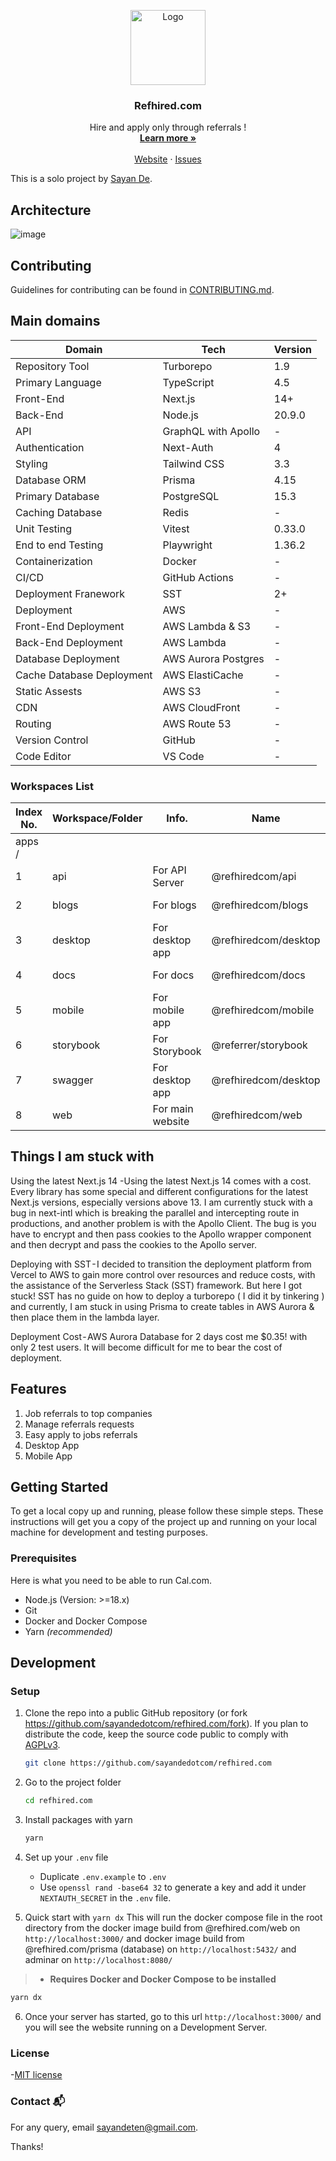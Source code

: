 <!-- # About this private repo

This is the private repository for my project, refhired.com, with the MVP hosted on refhired.sayande.com via Vercel. I'm operating in Stealth Mode to safeguard the privacy of my ideas. However, I'm open to sharing the original repository with recruiters upon request. Presently, the MVP is deployed without backend functionality as I transition from Next.js 14's server actions to Express.js and GraphQL.

I'm capable of demonstrating the minimal viable product in development mode and plan to transition deployment from Vercel to AWS using the SST framework for serverless architecture. Progressed work can be observed in the code base above, particularly in the 'apps/api' folder containing backend code, and '/stacks' containing AWS CDK constructs made with the SST framework.

My goal is to complete this transition and fully deploy by May 1st, possibly even sooner. Currently, I'm seamlessly integrating GraphQL API with Prisma and delving into SST constructs for deployment purposes. The refhired.com domain is configured in AWS Route 53. Please note, I can showcase the minimal viable product in development mode. -->

<!-- # Things I am stuck with

Using the latest Next.js 14 -Using the latest Next.js 14 comes with a cost. Every library has some special and different configurations for the latest Next.js versions, especially versions above 13. I am currently stuck with a bug in next-intl which is breaking the parallel and intercepting route in productions, and another problem is with the Apollo Client. The bug is you have to encrypt and then pass cookies to the Apollo wrapper component and then decrypt and pass the cookies to the Apollo server.

Deploying with SST - I decided to transition the deployment platform from Vercel to AWS to gain more control over resources and reduce costs, with the assistance of the Serverless Stack (SST) framework. But here I got stuck! SST has no guide on how to deploy a turborepo ( I did it by tinkering ) and currently, I am stuck in using Prisma to create tables in AWS Aurora & then place them in the lambda layer.

Deployment Cost - AWS Aurora Database for 2 days cost me $0.35! with only 2 test users. It will become difficult for me to bear the cost of deployment. -->

<p align="center">
  <a href="https://github.com/sayandedotcom/refhired.com">
<!--    <img src="https://github.com/sayandedotcom/refhired.com/assets/107565578/8ac174c0-7abd-4305-a604-d32397988ed0" alt="Logo"> -->
<!--    <img src="https://github.com/sayandedotcom/refhired.com/assets/107565578/a1c556f2-550d-44e5-91cf-1eb89d7faa03" alt="Logo"> -->
    <img src="https://github.com/sayandedotcom/refhired.com/assets/107565578/748111d4-1f0a-42b3-a3a1-ad32bda2943c" height="120px" width="120px" alt="Logo">
  </a>
  <h3 align="center">Refhired.com</h3>

  <p align="center">
    Hire and apply only through referrals !
    <br />
    <a href="https://refhired.com/"><strong>Learn more »</strong></a>
    <br />
    <br />
<!--     <a href="https://go.cal.com/discord">Discord</a>
    · -->
    <a href="https://refhired.com/">Website</a>
    ·
    <a href="https://github.com/sayandedotcom/refhired.com/issues">Issues</a>
<!--     ·
    <a href="https://cal.com/roadmap">Roadmap</a> -->
  </p>
</p>

This is a solo project by [Sayan De](https://github.com/sayandedotcom).

## Architecture

![image](https://github.com/sayandedotcom/refhired.com/assets/107565578/d1dd9292-9ec4-48c2-8a2b-dd2fb0a6d077)

<!--
## DevOps Workflow

![image](https://github.com/sayandedotcom/refhired.com/assets/107565578/dd61493e-a007-4988-9750-66b9f89cb321) -->

<!-- ## Deployement

![image](https://github.com/sayandedotcom/refhired.com/assets/107565578/18b3a2a9-139a-4a6b-9405-575aa23414da) -->

## Contributing

Guidelines for contributing can be found in [CONTRIBUTING.md](https://github.com/sayandedotcom/refhired.com/blob/main/CONTRIBUTING.md).

## Main domains

| Domain                    | Tech                | Version |
| ------------------------- | ------------------- | ------- |
| Repository Tool           | Turborepo           | 1.9     |
| Primary Language          | TypeScript          | 4.5     |
| Front-End                 | Next.js             | 14+     |
| Back-End                  | Node.js             | 20.9.0  |
| API                       | GraphQL with Apollo | -       |
| Authentication            | Next-Auth           | 4       |
| Styling                   | Tailwind CSS        | 3.3     |
| Database ORM              | Prisma              | 4.15    |
| Primary Database          | PostgreSQL          | 15.3    |
| Caching Database          | Redis               | -       |
| Unit Testing              | Vitest              | 0.33.0  |
| End to end Testing        | Playwright          | 1.36.2  |
| Containerization          | Docker              | -       |
| CI/CD                     | GitHub Actions      | -       |
| Deployment Franework      | SST                 | 2+      |
| Deployment                | AWS                 | -       |
| Front-End Deployment      | AWS Lambda & S3     | -       |
| Back-End Deployment       | AWS Lambda          | -       |
| Database Deployment       | AWS Aurora Postgres | -       |
| Cache Database Deployment | AWS ElastiCache     | -       |
| Static Assests            | AWS S3              | -       |
| CDN                       | AWS CloudFront      | -       |
| Routing                   | AWS Route 53        | -       |
| Version Control           | GitHub              | -       |
| Code Editor               | VS Code             | -       |

### Workspaces List

| Index No. | Workspace/Folder | Info.            | Name                 | Navigate     | Port |
| --------- | ---------------- | ---------------- | -------------------- | ------------ | ---- |
| apps /    |                  |                  |                      |              |      |
| 1         | api              | For API Server   | @refhiredcom/api     | yarn api     | 8000 |
| 2         | blogs            | For blogs        | @refhiredcom/blogs   | yarn blogs   | -    |
| 3         | desktop          | For desktop app  | @refhiredcom/desktop | yarn desktop | -    |
| 4         | docs             | For docs         | @refhiredcom/docs    | yarn docs    | -    |
| 5         | mobile           | For mobile app   | @refhiredcom/mobile  | yarn mobile  | -    |
| 6         | storybook        | For Storybook    | @referrer/storybook  | yarn story   | 6006 |
| 7         | swagger          | For desktop app  | @refhiredcom/desktop | yarn desktop | -    |
| 8         | web              | For main website | @refhiredcom/web     | yarn web     | 3000 |

## Things I am stuck with

Using the latest Next.js 14 -Using the latest Next.js 14 comes with a cost. Every library has some special and different configurations for the latest Next.js versions, especially versions above 13. I am currently stuck with a bug in next-intl which is breaking the parallel and intercepting route in productions, and another problem is with the Apollo Client. The bug is you have to encrypt and then pass cookies to the Apollo wrapper component and then decrypt and pass the cookies to the Apollo server.

Deploying with SST - I decided to transition the deployment platform from Vercel to AWS to gain more control over resources and reduce costs, with the assistance of the Serverless Stack (SST) framework. But here I got stuck! SST has no guide on how to deploy a turborepo ( I did it by tinkering ) and currently, I am stuck in using Prisma to create tables in AWS Aurora & then place them in the lambda layer.

Deployment Cost - AWS Aurora Database for 2 days cost me $0.35! with only 2 test users. It will become difficult for me to bear the cost of deployment.

## Features

1. Job referrals to top companies
2. Manage referrals requests
3. Easy apply to jobs referrals
4. Desktop App
5. Mobile App

## Getting Started

To get a local copy up and running, please follow these simple steps.
These instructions will get you a copy of the project up and running on your local machine for development and testing purposes.

### Prerequisites

Here is what you need to be able to run Cal.com.

- Node.js (Version: >=18.x)
- Git
- Docker and Docker Compose
- Yarn _(recommended)_

## Development

### Setup

1. Clone the repo into a public GitHub repository (or fork <https://github.com/sayandedotcom/refhired.com/fork>). If you plan to distribute the code, keep the source code public to comply with [AGPLv3](https://github.com/sayandedotcom/refhired.com/blob/main/LICENSE).

   ```sh
   git clone https://github.com/sayandedotcom/refhired.com
   ```

2. Go to the project folder

   ```sh
   cd refhired.com
   ```

3. Install packages with yarn

   ```sh
   yarn
   ```

4. Set up your `.env` file

   - Duplicate `.env.example` to `.env`
   - Use `openssl rand -base64 32` to generate a key and add it under `NEXTAUTH_SECRET` in the `.env` file.

5. Quick start with `yarn dx`
   This will run the docker compose file in the root directory from the docker image build from @refhired.com/web on `http://localhost:3000/` and docker image build from @refhired.com/prisma (database) on `http://localhost:5432/` and adminar on `http://localhost:8080/`

> - **Requires Docker and Docker Compose to be installed**

```sh
yarn dx
```

6. Once your server has started, go to this url `http://localhost:3000/` and you will see the website running on a Development Server.

### License

-[MIT license](LICENSE)

### Contact 📬

For any query, email <sayandeten@gmail.com>.

Thanks!
